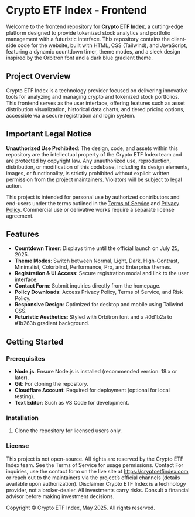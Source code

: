 # Crypto ETF Index - Frontend

Welcome to the frontend repository for **Crypto ETF Index**, a cutting-edge platform designed to provide tokenized stock analytics and portfolio management with a futuristic interface. This repository contains the client-side code for the website, built with HTML, CSS (Tailwind), and JavaScript, featuring a dynamic countdown timer, theme modes, and a sleek design inspired by the Orbitron font and a dark blue gradient theme.

## Project Overview
Crypto ETF Index is a technology provider focused on delivering innovative tools for analyzing and managing crypto and tokenized stock portfolios. This frontend serves as the user interface, offering features such as asset distribution visualization, historical data charts, and tiered pricing options, accessible via a secure registration and login system.

## Important Legal Notice
**Unauthorized Use Prohibited**: The design, code, and assets within this repository are the intellectual property of the Crypto ETF Index team and are protected by copyright law. Any unauthorized use, reproduction, distribution, or modification of this codebase, including its design elements, images, or functionality, is strictly prohibited without explicit written permission from the project maintainers. Violators will be subject to legal action.

This project is intended for personal use by authorized contributors and end-users under the terms outlined in the [Terms of Service](https://crypto-etf-frontend.pages.dev/terms-of-service.txt) and [Privacy Policy](https://crypto-etf-frontend.pages.dev/privacy-policy.txt). Commercial use or derivative works require a separate license agreement.

## Features
- **Countdown Timer**: Displays time until the official launch on July 25, 2025.
- **Theme Modes**: Switch between Normal, Light, Dark, High-Contrast, Minimalist, Colorblind, Performance, Pro, and Enterprise themes.
- **Registration & UI Access**: Secure registration modal and link to the user interface.
- **Contact Form**: Submit inquiries directly from the homepage.
- **Policy Downloads**: Access Privacy Policy, Terms of Service, and Risk Policy.
- **Responsive Design**: Optimized for desktop and mobile using Tailwind CSS.
- **Futuristic Aesthetics**: Styled with Orbitron font and a #0d1b2a to #1b263b gradient background.

## Getting Started

### Prerequisites
- **Node.js**: Ensure Node.js is installed (recommended version: 18.x or later).
- **Git**: For cloning the repository.
- **Cloudflare Account**: Required for deployment (optional for local testing).
- **Text Editor**: Such as VS Code for development.

### Installation
1. Clone the repository for licensed users only. 

  ### License
This project is not open-source. All rights are reserved by the Crypto ETF Index team. See the Terms of Service for usage permissions.
Contact
For inquiries, use the contact form on the live site at https://cryptoetfindex.com or reach out to the maintainers via the project’s official channels (details available upon authorization).
Disclaimer
Crypto ETF Index is a technology provider, not a broker-dealer. All investments carry risks. Consult a financial advisor before making investment decisions.

Copyright © Crypto ETF Index, May 2025. All rights reserved.
